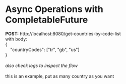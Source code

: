 # Async Operations with CompletableFuture

**POST:** http://localhost:8080/get-countries-by-code-list <br/>
with body: <br/>
{ <br/>
&nbsp;&nbsp;&nbsp;&nbsp;"countryCodes": ["tr", "gb", "us"] <br/>
} <br/><br/>
_also check logs to inspect the flow_ <br/><br/>
this is an example, put as many country as you want